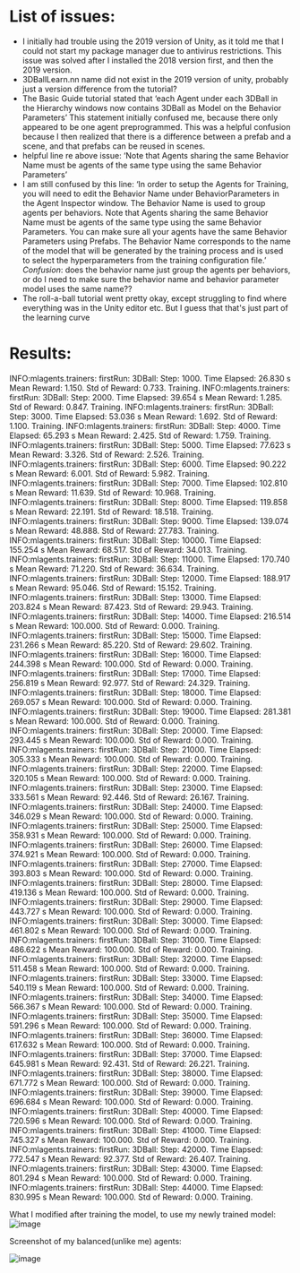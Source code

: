 # List of issues:
+ I initially had trouble using the 2019 version of Unity, as it told me that I could not start my package manager due to antivirus restrictions. This issue was solved after I installed the 2018 version first, and then the 2019 version.
+ 3DBallLearn.nn name did not exist in the 2019 version of unity, probably just a version difference from the tutorial?
+ The Basic Guide tutorial stated that ‘each Agent under each 3DBall in the Hierarchy windows now contains 3DBall as Model on the Behavior Parameters’ This statement initially confused me, because there only appeared to be one agent preprogrammed. This was a helpful confusion because I then realized that there is a difference between a prefab and a scene, and that prefabs can be reused in scenes.
+ helpful line re above issue: ‘Note that Agents sharing the same Behavior Name must be agents of the same type using the same Behavior Parameters’
+ I am still confused by this line: ‘In order to setup the Agents for Training, you will need to edit the Behavior Name under BehaviorParameters in the Agent Inspector window. The Behavior Name is used to group agents per behaviors. Note that Agents sharing the same Behavior Name must be agents of the same type using the same Behavior Parameters. You can make sure all your agents have the same Behavior Parameters using Prefabs. The Behavior Name corresponds to the name of the model that will be generated by the training process and is used to select the hyperparameters from the training configuration file.’
*Confusion*: does the behavior name just group the agents per behaviors, or do I need to make sure the behavior name and behavior parameter model uses the same name??
+ The roll-a-ball tutorial went pretty okay, except struggling to find where everything was in the Unity editor etc. But I guess that that's just part of the learning curve

# Results:

INFO:mlagents.trainers: firstRun: 3DBall: Step: 1000. Time Elapsed: 26.830 s Mean Reward: 1.150. Std of Reward: 0.733. Training.
INFO:mlagents.trainers: firstRun: 3DBall: Step: 2000. Time Elapsed: 39.654 s Mean Reward: 1.285. Std of Reward: 0.847. Training.
INFO:mlagents.trainers: firstRun: 3DBall: Step: 3000. Time Elapsed: 53.036 s Mean Reward: 1.692. Std of Reward: 1.100. Training.
INFO:mlagents.trainers: firstRun: 3DBall: Step: 4000. Time Elapsed: 65.293 s Mean Reward: 2.425. Std of Reward: 1.759. Training.
INFO:mlagents.trainers: firstRun: 3DBall: Step: 5000. Time Elapsed: 77.623 s Mean Reward: 3.326. Std of Reward: 2.526. Training.
INFO:mlagents.trainers: firstRun: 3DBall: Step: 6000. Time Elapsed: 90.222 s Mean Reward: 6.001. Std of Reward: 5.982. Training.
INFO:mlagents.trainers: firstRun: 3DBall: Step: 7000. Time Elapsed: 102.810 s Mean Reward: 11.639. Std of Reward: 10.968. Training.
INFO:mlagents.trainers: firstRun: 3DBall: Step: 8000. Time Elapsed: 119.858 s Mean Reward: 22.191. Std of Reward: 18.518. Training.
INFO:mlagents.trainers: firstRun: 3DBall: Step: 9000. Time Elapsed: 139.074 s Mean Reward: 48.888. Std of Reward: 27.783. Training.
INFO:mlagents.trainers: firstRun: 3DBall: Step: 10000. Time Elapsed: 155.254 s Mean Reward: 68.517. Std of Reward: 34.013. Training.
INFO:mlagents.trainers: firstRun: 3DBall: Step: 11000. Time Elapsed: 170.740 s Mean Reward: 71.220. Std of Reward: 36.634. Training.
INFO:mlagents.trainers: firstRun: 3DBall: Step: 12000. Time Elapsed: 188.917 s Mean Reward: 95.046. Std of Reward: 15.152. Training.
INFO:mlagents.trainers: firstRun: 3DBall: Step: 13000. Time Elapsed: 203.824 s Mean Reward: 87.423. Std of Reward: 29.943. Training.
INFO:mlagents.trainers: firstRun: 3DBall: Step: 14000. Time Elapsed: 216.514 s Mean Reward: 100.000. Std of Reward: 0.000. Training.
INFO:mlagents.trainers: firstRun: 3DBall: Step: 15000. Time Elapsed: 231.266 s Mean Reward: 85.220. Std of Reward: 29.602. Training.
INFO:mlagents.trainers: firstRun: 3DBall: Step: 16000. Time Elapsed: 244.398 s Mean Reward: 100.000. Std of Reward: 0.000. Training.
INFO:mlagents.trainers: firstRun: 3DBall: Step: 17000. Time Elapsed: 256.819 s Mean Reward: 92.977. Std of Reward: 24.329. Training.
INFO:mlagents.trainers: firstRun: 3DBall: Step: 18000. Time Elapsed: 269.057 s Mean Reward: 100.000. Std of Reward: 0.000. Training.
INFO:mlagents.trainers: firstRun: 3DBall: Step: 19000. Time Elapsed: 281.381 s Mean Reward: 100.000. Std of Reward: 0.000. Training.
INFO:mlagents.trainers: firstRun: 3DBall: Step: 20000. Time Elapsed: 293.445 s Mean Reward: 100.000. Std of Reward: 0.000. Training.
INFO:mlagents.trainers: firstRun: 3DBall: Step: 21000. Time Elapsed: 305.333 s Mean Reward: 100.000. Std of Reward: 0.000. Training.
INFO:mlagents.trainers: firstRun: 3DBall: Step: 22000. Time Elapsed: 320.105 s Mean Reward: 100.000. Std of Reward: 0.000. Training.
INFO:mlagents.trainers: firstRun: 3DBall: Step: 23000. Time Elapsed: 333.561 s Mean Reward: 92.446. Std of Reward: 26.167. Training.
INFO:mlagents.trainers: firstRun: 3DBall: Step: 24000. Time Elapsed: 346.029 s Mean Reward: 100.000. Std of Reward: 0.000. Training.
INFO:mlagents.trainers: firstRun: 3DBall: Step: 25000. Time Elapsed: 358.931 s Mean Reward: 100.000. Std of Reward: 0.000. Training.
INFO:mlagents.trainers: firstRun: 3DBall: Step: 26000. Time Elapsed: 374.921 s Mean Reward: 100.000. Std of Reward: 0.000. Training.
INFO:mlagents.trainers: firstRun: 3DBall: Step: 27000. Time Elapsed: 393.803 s Mean Reward: 100.000. Std of Reward: 0.000. Training.
INFO:mlagents.trainers: firstRun: 3DBall: Step: 28000. Time Elapsed: 419.136 s Mean Reward: 100.000. Std of Reward: 0.000. Training.
INFO:mlagents.trainers: firstRun: 3DBall: Step: 29000. Time Elapsed: 443.727 s Mean Reward: 100.000. Std of Reward: 0.000. Training.
INFO:mlagents.trainers: firstRun: 3DBall: Step: 30000. Time Elapsed: 461.802 s Mean Reward: 100.000. Std of Reward: 0.000. Training.
INFO:mlagents.trainers: firstRun: 3DBall: Step: 31000. Time Elapsed: 486.622 s Mean Reward: 100.000. Std of Reward: 0.000. Training.
INFO:mlagents.trainers: firstRun: 3DBall: Step: 32000. Time Elapsed: 511.458 s Mean Reward: 100.000. Std of Reward: 0.000. Training.
INFO:mlagents.trainers: firstRun: 3DBall: Step: 33000. Time Elapsed: 540.119 s Mean Reward: 100.000. Std of Reward: 0.000. Training.
INFO:mlagents.trainers: firstRun: 3DBall: Step: 34000. Time Elapsed: 566.367 s Mean Reward: 100.000. Std of Reward: 0.000. Training.
INFO:mlagents.trainers: firstRun: 3DBall: Step: 35000. Time Elapsed: 591.296 s Mean Reward: 100.000. Std of Reward: 0.000. Training.
INFO:mlagents.trainers: firstRun: 3DBall: Step: 36000. Time Elapsed: 617.632 s Mean Reward: 100.000. Std of Reward: 0.000. Training.
INFO:mlagents.trainers: firstRun: 3DBall: Step: 37000. Time Elapsed: 645.981 s Mean Reward: 92.431. Std of Reward: 26.221. Training.
INFO:mlagents.trainers: firstRun: 3DBall: Step: 38000. Time Elapsed: 671.772 s Mean Reward: 100.000. Std of Reward: 0.000. Training.
INFO:mlagents.trainers: firstRun: 3DBall: Step: 39000. Time Elapsed: 696.684 s Mean Reward: 100.000. Std of Reward: 0.000. Training.
INFO:mlagents.trainers: firstRun: 3DBall: Step: 40000. Time Elapsed: 720.596 s Mean Reward: 100.000. Std of Reward: 0.000. Training.
INFO:mlagents.trainers: firstRun: 3DBall: Step: 41000. Time Elapsed: 745.327 s Mean Reward: 100.000. Std of Reward: 0.000. Training.
INFO:mlagents.trainers: firstRun: 3DBall: Step: 42000. Time Elapsed: 772.547 s Mean Reward: 92.377. Std of Reward: 26.407. Training.
INFO:mlagents.trainers: firstRun: 3DBall: Step: 43000. Time Elapsed: 801.294 s Mean Reward: 100.000. Std of Reward: 0.000. Training.
INFO:mlagents.trainers: firstRun: 3DBall: Step: 44000. Time Elapsed: 830.995 s Mean Reward: 100.000. Std of Reward: 0.000. Training.

What I modified after training the model, to use my newly trained model:
![image](https://drive.google.com/uc?export=view&id=1bNJQlUXwyEEqqTit9pPDqc_OgLdtGIMg)


Screenshot of my balanced(unlike me) agents:

![image](https://drive.google.com/uc?export=view&id=1Bai75-vH3OnU6IDtxd-Zx9FKrRQkV0n3)
